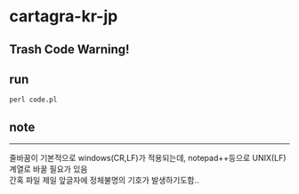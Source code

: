 # cartagra-kr-jp
## Trash Code Warning!

## run
```
perl code.pl
```

## note
---
줄바꿈이 기본적으로 windows(CR,LF)가 적용되는데, notepad++등으로 UNIX(LF) 계열로 바꿀 필요가 있음  
간혹 파일 제일 앞글자에 정체불명의 기호가 발생하기도함..  

